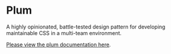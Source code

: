 # Plum
A highly opinionated, battle-tested design pattern for developing maintainable CSS in a multi-team environment.


[Please view the plum documentation here](http://plum-css.github.io/plum/).
